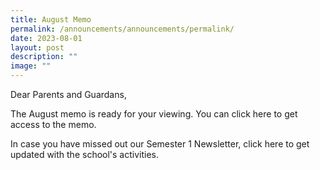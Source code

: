 ```yaml
---
title: August Memo
permalink: /announcements/announcements/permalink/
date: 2023-08-01
layout: post
description: ""
image: ""
---
```

Dear Parents and Guardans, 

The August memo is ready for your viewing. You can click here to get access to the memo. 

In case you have missed out our Semester 1 Newsletter, click here to get updated with the school's activities. 

